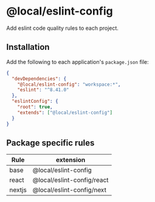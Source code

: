 # @local/eslint-config

Add eslint code quality rules to each project.

## Installation

Add the following to each application's `package.json` file:

```json
{
  "devDependencies": {
    "@local/eslint-config": "workspace:*",
    "eslint": "^8.41.0"
  },
  "eslintConfig": {
    "root": true,
    "extends": ["@local/eslint-config"]
  }
}
```

## Package specific rules

| Rule   | extension                  |
| ------ | -------------------------- |
| base   | @local/eslint-config       |
| react  | @local/eslint-config/react |
| nextjs | @local/eslint-config/next  |
